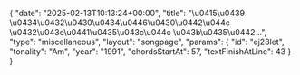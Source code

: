 {
    "date": "2025-02-13T10:13:24+00:00",
    "title": "\u0415\u0439 \u0434\u0432\u0430\u0434\u0446\u0430\u0442\u044c \u0432\u043e\u0441\u0435\u043c\u044c \u043b\u0435\u0442...",
    "type": "miscellaneous",
    "layout": "songpage",
    "params": {
        "id": "ej28let",
        "tonality": "Am",
        "year": "1991",
        "chordsStartAt": 57,
        "textFinishAtLine": 43
    }
}